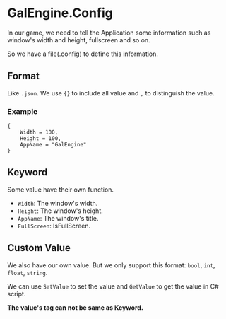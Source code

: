 # GalEngine.Config

In our game, we need to tell the Application some information such as window's width and height, fullscreen and so on.

So we have a file(.config) to define this information.

## Format

Like `.json`. We use `{}` to include all value and `,` to distinguish the value.

### Example 

```Config
{
    Width = 100,
    Height = 100,
    AppName = "GalEngine"
}
```

## Keyword

Some value have their own function.

- `Width`: The window's width.
- `Height`: The window's height.
- `AppName`: The window's title.
- `FullScreen`: IsFullScreen.

## Custom Value

We also have our own value.
But we only support this format: `bool`, `int`, `float`, `string`.

We can use `SetValue` to set the value and `GetValue` to get the value in C# script.

**The value's tag can not be same as Keyword.** 